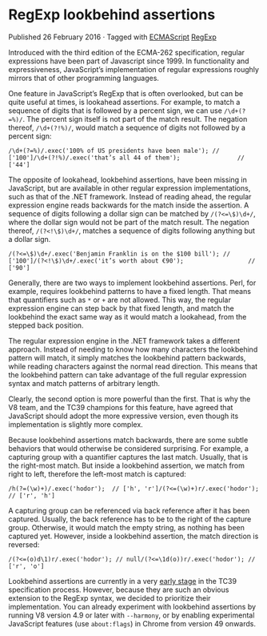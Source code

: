 RegExp lookbehind assertions
============================

Published 26 February 2016 · Tagged with [ECMAScript](/blog/tags/ecmascript) [RegExp](/blog/tags/regexp)

Introduced with the third edition of the ECMA-262 specification, regular expressions have been part of Javascript since 1999. In functionality and expressiveness, JavaScript’s implementation of regular expressions roughly mirrors that of other programming languages.

One feature in JavaScript’s RegExp that is often overlooked, but can be quite useful at times, is lookahead assertions. For example, to match a sequence of digits that is followed by a percent sign, we can use `/\d+(?=%)/`. The percent sign itself is not part of the match result. The negation thereof, `/\d+(?!%)/`, would match a sequence of digits not followed by a percent sign:

    /\d+(?=%)/.exec('100% of US presidents have been male'); // ['100']/\d+(?!%)/.exec('that’s all 44 of them');                // ['44']

The opposite of lookahead, lookbehind assertions, have been missing in JavaScript, but are available in other regular expression implementations, such as that of the .NET framework. Instead of reading ahead, the regular expression engine reads backwards for the match inside the assertion. A sequence of digits following a dollar sign can be matched by `/(?<=\$)\d+/`, where the dollar sign would not be part of the match result. The negation thereof, `/(?<!\$)\d+/`, matches a sequence of digits following anything but a dollar sign.

    /(?<=\$)\d+/.exec('Benjamin Franklin is on the $100 bill'); // ['100']/(?<!\$)\d+/.exec('it’s worth about €90');                  // ['90']

Generally, there are two ways to implement lookbehind assertions. Perl, for example, requires lookbehind patterns to have a fixed length. That means that quantifiers such as `*` or `+` are not allowed. This way, the regular expression engine can step back by that fixed length, and match the lookbehind the exact same way as it would match a lookahead, from the stepped back position.

The regular expression engine in the .NET framework takes a different approach. Instead of needing to know how many characters the lookbehind pattern will match, it simply matches the lookbehind pattern backwards, while reading characters against the normal read direction. This means that the lookbehind pattern can take advantage of the full regular expression syntax and match patterns of arbitrary length.

Clearly, the second option is more powerful than the first. That is why the V8 team, and the TC39 champions for this feature, have agreed that JavaScript should adopt the more expressive version, even though its implementation is slightly more complex.

Because lookbehind assertions match backwards, there are some subtle behaviors that would otherwise be considered surprising. For example, a capturing group with a quantifier captures the last match. Usually, that is the right-most match. But inside a lookbehind assertion, we match from right to left, therefore the left-most match is captured:

    /h(?=(\w)+)/.exec('hodor');  // ['h', 'r']/(?<=(\w)+)r/.exec('hodor'); // ['r', 'h']

A capturing group can be referenced via back reference after it has been captured. Usually, the back reference has to be to the right of the capture group. Otherwise, it would match the empty string, as nothing has been captured yet. However, inside a lookbehind assertion, the match direction is reversed:

    /(?<=(o)d\1)r/.exec('hodor'); // null/(?<=\1d(o))r/.exec('hodor'); // ['r', 'o']

Lookbehind assertions are currently in a very [early stage](https://github.com/tc39/proposal-regexp-lookbehind) in the TC39 specification process. However, because they are such an obvious extension to the RegExp syntax, we decided to prioritize their implementation. You can already experiment with lookbehind assertions by running V8 version 4.9 or later with `--harmony`, or by enabling experimental JavaScript features (use `about:flags`) in Chrome from version 49 onwards.